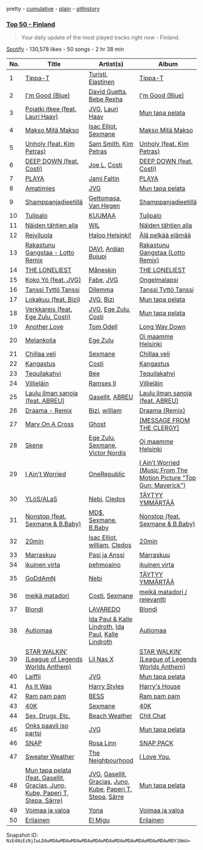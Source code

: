 pretty - [cumulative](/playlists/cumulative/37i9dQZEVXbMxcczTSoGwZ.md) - [plain](/playlists/plain/37i9dQZEVXbMxcczTSoGwZ) - [githistory](https://github.githistory.xyz/mackorone/spotify-playlist-archive/blob/main/playlists/plain/37i9dQZEVXbMxcczTSoGwZ)

### [Top 50 \- Finland](https://open.spotify.com/playlist/37i9dQZEVXbMxcczTSoGwZ)

> Your daily update of the most played tracks right now \- Finland.

[Spotify](https://open.spotify.com/user/spotify) - 130,578 likes - 50 songs - 2 hr 38 min

| No. | Title | Artist(s) | Album | Length |
|---|---|---|---|---|
| 1 | [Tippa\-T](https://open.spotify.com/track/6qverLcFcryBhJBgomIZjw) | [Turisti](https://open.spotify.com/artist/6IKJyoGeFRCRDb90U6AEzp), [Elastinen](https://open.spotify.com/artist/7DdW8Ert3Z36hb1FkaZWiI) | [Tippa\-T](https://open.spotify.com/album/4DaSkc8aIg2Kqk7vqdwoDo) | 2:16 |
| 2 | [I'm Good \(Blue\)](https://open.spotify.com/track/4uUG5RXrOk84mYEfFvj3cK) | [David Guetta](https://open.spotify.com/artist/1Cs0zKBU1kc0i8ypK3B9ai), [Bebe Rexha](https://open.spotify.com/artist/64M6ah0SkkRsnPGtGiRAbb) | [I'm Good \(Blue\)](https://open.spotify.com/album/7M842DMhYVALrXsw3ty7B3) | 2:55 |
| 3 | [Pojatki itkee \(feat\. Lauri Haav\)](https://open.spotify.com/track/398Aq5KZonfs86YxZ4X4CS) | [JVG](https://open.spotify.com/artist/55mdlQp6zN8zdyIYB9DDQj), [Lauri Haav](https://open.spotify.com/artist/4cmLVUbkth6BauCptSGKsV) | [Mun tapa pelata](https://open.spotify.com/album/27Khq95w5Gzg522w4It8TK) | 3:41 |
| 4 | [Makso Mitä Makso](https://open.spotify.com/track/2G1gCuldjtW9xcN1n1yenB) | [Isac Elliot](https://open.spotify.com/artist/3aD9K1zaLQ3G7yp9XV5E4D), [Sexmane](https://open.spotify.com/artist/2JSX0lIYekUp6F301cTHkq) | [Makso Mitä Makso](https://open.spotify.com/album/0S8l92CyIZbgGzvQL5QpbK) | 2:45 |
| 5 | [Unholy \(feat\. Kim Petras\)](https://open.spotify.com/track/3nqQXoyQOWXiESFLlDF1hG) | [Sam Smith](https://open.spotify.com/artist/2wY79sveU1sp5g7SokKOiI), [Kim Petras](https://open.spotify.com/artist/3Xt3RrJMFv5SZkCfUE8C1J) | [Unholy \(feat\. Kim Petras\)](https://open.spotify.com/album/0gX9tkL5njRax8ymWcXARi) | 2:36 |
| 6 | [DEEP DOWN \(feat\. Costi\)](https://open.spotify.com/track/2h9FYDFYIScQ4dHtsL70gn) | [Joe L](https://open.spotify.com/artist/1zNcOiKaCyEKnoHpc8QNra), [Costi](https://open.spotify.com/artist/5BTRN678gL6XT4kv3TBopQ) | [DEEP DOWN \(feat\. Costi\)](https://open.spotify.com/album/7DoCR048Uthto8y9NkYjOC) | 3:05 |
| 7 | [PLAYA](https://open.spotify.com/track/1vQoEeHAKr8OIGIMFY2yAj) | [Jami Faltin](https://open.spotify.com/artist/7CPIskNnQ0GYgQa3NkcLMf) | [PLAYA](https://open.spotify.com/album/1vqUrqyy1RaxxSDPWBohrs) | 2:08 |
| 8 | [Amatimies](https://open.spotify.com/track/0WzmYcHhfkchwvZagvItxK) | [JVG](https://open.spotify.com/artist/55mdlQp6zN8zdyIYB9DDQj) | [Mun tapa pelata](https://open.spotify.com/album/27Khq95w5Gzg522w4It8TK) | 2:01 |
| 9 | [Shamppanjadieetillä](https://open.spotify.com/track/22KSKT3mCbSiG4RT20ogxB) | [Gettomasa](https://open.spotify.com/artist/5sDIQrB2V7pRAdNM8dEc7g), [Van Hegen](https://open.spotify.com/artist/5SpJ7wupgkKXKKpMATIhe9) | [Shamppanjadieetillä](https://open.spotify.com/album/4LmcLNXzZ3atEgqWm2qg3l) | 2:34 |
| 10 | [Tulipalo](https://open.spotify.com/track/0lPrY8sXUen0bqga0BIeWa) | [KUUMAA](https://open.spotify.com/artist/3YC5DVJDjyazvB8hxJSybr) | [Tulipalo](https://open.spotify.com/album/0xWe0flvzmTrZOZ7FztHCa) | 3:03 |
| 11 | [Näiden tähtien alla](https://open.spotify.com/track/4RjP1NfFGbCF4rFY298jnA) | [WIL](https://open.spotify.com/artist/0u24i6ZS1dxwPzDPuM0qqT) | [Näiden tähtien alla](https://open.spotify.com/album/0eJFW5pm8DaRo6DuObgu4K) | 2:29 |
| 12 | [Reiviluola](https://open.spotify.com/track/1RCQAeceDgtbD7WVLWr05S) | [Haloo Helsinki!](https://open.spotify.com/artist/0JTMRuiDzOCjWuYtWMgv2s) | [Älä pelkää elämää](https://open.spotify.com/album/6CHpJofiGTiA1GjaKbqpfo) | 4:07 |
| 13 | [Rakastunu Gangstaa \- Lotto Remix](https://open.spotify.com/track/2N780yabixU5WBrkTtfwLs) | [DAVI](https://open.spotify.com/artist/6SZyjpoIRcvW29wO1u0ouV), [Ardian Bujupi](https://open.spotify.com/artist/0pOruKWwgyqSLZhn4Xovs9) | [Rakastunu Gangstaa \(Lotto Remix\)](https://open.spotify.com/album/2xMp1Kc38teRkDFYBEAblP) | 2:51 |
| 14 | [THE LONELIEST](https://open.spotify.com/track/1Ame8XTX6QHY0l0ahqUhgv) | [Måneskin](https://open.spotify.com/artist/0lAWpj5szCSwM4rUMHYmrr) | [THE LONELIEST](https://open.spotify.com/album/1DFNeS38zvoPkx9wwMEwbc) | 4:07 |
| 15 | [Koko Yö \(feat\. JVG\)](https://open.spotify.com/track/76WsnMaiOG5ky6ENnJjI0r) | [Fabe](https://open.spotify.com/artist/6xr6YWVsGo5k0sqwjgRPhS), [JVG](https://open.spotify.com/artist/55mdlQp6zN8zdyIYB9DDQj) | [Ongelmalapsi](https://open.spotify.com/album/5yWO8CAusbgc9rJf9mb1oT) | 3:27 |
| 16 | [Tanssi Tyttö Tanssi](https://open.spotify.com/track/7wAh8Hbsv4QX6AavYDcrhM) | [Dilemma](https://open.spotify.com/artist/6d2cna6ab3mL140jbRNXqV) | [Tanssi Tyttö Tanssi](https://open.spotify.com/album/3jM55qyqvGinFgzJFoLc1G) | 2:46 |
| 17 | [Lokakuu \(feat\. Bizi\)](https://open.spotify.com/track/2xFJFJqWsQbIQFGuvNv4Yn) | [JVG](https://open.spotify.com/artist/55mdlQp6zN8zdyIYB9DDQj), [Bizi](https://open.spotify.com/artist/3sMD9js59UX6gYODxbg1VV) | [Mun tapa pelata](https://open.spotify.com/album/27Khq95w5Gzg522w4It8TK) | 2:50 |
| 18 | [Verkkareis \(feat\. Ege Zulu, Costi\)](https://open.spotify.com/track/0TUJZgKUuK34LcKGJJAbKJ) | [JVG](https://open.spotify.com/artist/55mdlQp6zN8zdyIYB9DDQj), [Ege Zulu](https://open.spotify.com/artist/0PyeoSEt7RQPbjuzy3JK9O), [Costi](https://open.spotify.com/artist/5BTRN678gL6XT4kv3TBopQ) | [Mun tapa pelata](https://open.spotify.com/album/27Khq95w5Gzg522w4It8TK) | 2:44 |
| 19 | [Another Love](https://open.spotify.com/track/7jtQIBanIiJOMS6RyCx6jZ) | [Tom Odell](https://open.spotify.com/artist/2txHhyCwHjUEpJjWrEyqyX) | [Long Way Down](https://open.spotify.com/album/0KGBW1MQtC2aFPCDUdAkdJ) | 4:04 |
| 20 | [Melankolia](https://open.spotify.com/track/3DBZ0kwm8q4OeMbEfb1n9r) | [Ege Zulu](https://open.spotify.com/artist/0PyeoSEt7RQPbjuzy3JK9O) | [Oi maamme Helsinki](https://open.spotify.com/album/3oDSCPKRLQJoPY0Tf0ljlx) | 2:29 |
| 21 | [Chillaa veli](https://open.spotify.com/track/1agD3NMqnpaejVler2S9xJ) | [Sexmane](https://open.spotify.com/artist/2JSX0lIYekUp6F301cTHkq) | [Chillaa veli](https://open.spotify.com/album/7lHrsy9SvjKWr2Ca13Qv8d) | 2:51 |
| 22 | [Kangastus](https://open.spotify.com/track/5zHwltOissBAu6ZedTFFLW) | [Costi](https://open.spotify.com/artist/5BTRN678gL6XT4kv3TBopQ) | [Kangastus](https://open.spotify.com/album/5WoeDkYtOJyfQXSh4WsKje) | 2:56 |
| 23 | [Tequilakahvi](https://open.spotify.com/track/45AnFdNtMvqc6slOLCDMTy) | [Bee](https://open.spotify.com/artist/4pR2IcLEPu4KFVAmanNG1f) | [Tequilakahvi](https://open.spotify.com/album/6YoUvxtiVJRE18WLu3rG9z) | 3:29 |
| 24 | [Villieläin](https://open.spotify.com/track/0hR9rAzfwW8EuutTXdSzuF) | [Ramses II](https://open.spotify.com/artist/0PI47Yot4sf9TVpnINMnPC) | [Villieläin](https://open.spotify.com/album/2rZeRZDAChITruWkjr1ihC) | 3:38 |
| 25 | [Laulu ilman sanoja \(feat\. ABREU\)](https://open.spotify.com/track/5U6DBJXCpgbwDirAYukeHo) | [Gasellit](https://open.spotify.com/artist/1iVTfRuCrTJJ7QudNpQatF), [ABREU](https://open.spotify.com/artist/5kOwMqoAYEX24YgxEZP6K7) | [Laulu ilman sanoja \(feat\. ABREU\)](https://open.spotify.com/album/4q7oJzTJfvHHZfpflbtqiM) | 3:45 |
| 26 | [Draama \- Remix](https://open.spotify.com/track/2oo4aF7LnxR3ZFkcRcctAe) | [Bizi](https://open.spotify.com/artist/3sMD9js59UX6gYODxbg1VV), [william](https://open.spotify.com/artist/1UdLtKAD4FbM7r2XCfAWAs) | [Draama \(Remix\)](https://open.spotify.com/album/0mnDBfdnfUdNmzlRWMfG6d) | 2:48 |
| 27 | [Mary On A Cross](https://open.spotify.com/track/7wdwIaXUuzlu1grzWMFRJm) | [Ghost](https://open.spotify.com/artist/1Qp56T7n950O3EGMsSl81D) | [\[MESSAGE FROM THE CLERGY\]](https://open.spotify.com/album/1BbfbJZan9d1srv8aHavom) | 4:04 |
| 28 | [Skene](https://open.spotify.com/track/0IghJnHZCrilFytSASVTri) | [Ege Zulu](https://open.spotify.com/artist/0PyeoSEt7RQPbjuzy3JK9O), [Sexmane](https://open.spotify.com/artist/2JSX0lIYekUp6F301cTHkq), [Victor Nordis](https://open.spotify.com/artist/1DAgitxRlJMroOghdSraJp) | [Oi maamme Helsinki](https://open.spotify.com/album/3oDSCPKRLQJoPY0Tf0ljlx) | 3:10 |
| 29 | [I Ain't Worried](https://open.spotify.com/track/4h9wh7iOZ0GGn8QVp4RAOB) | [OneRepublic](https://open.spotify.com/artist/5Pwc4xIPtQLFEnJriah9YJ) | [I Ain’t Worried \(Music From The Motion Picture "Top Gun: Maverick"\)](https://open.spotify.com/album/04PEOM6kIEeq9lRp1asNP2) | 2:28 |
| 30 | [YLöS/ALaS](https://open.spotify.com/track/3GTCMFwGsJfvhd9To8TSS3) | [Nebi](https://open.spotify.com/artist/0GFEJvcMqGLuhOUUZJavP4), [Cledos](https://open.spotify.com/artist/0xbbe6a1x6g5eGBQfzjWSe) | [TÄYTYY YMMÄRTÄÄ](https://open.spotify.com/album/0z7fO2qk3chpSwcktMZ1Ba) | 3:36 |
| 31 | [Nonstop \(feat\. Sexmane & B.Baby\)](https://open.spotify.com/track/0nRssz1xxPRC6B22k5lG06) | [MD$](https://open.spotify.com/artist/0bYIAEOrNahTLQkecy5944), [Sexmane](https://open.spotify.com/artist/2JSX0lIYekUp6F301cTHkq), [B.Baby](https://open.spotify.com/artist/0uuwZ3aC3dhl9e7J66Ag13) | [Nonstop \(feat\. Sexmane & B.Baby\)](https://open.spotify.com/album/1whyLxdmgza9nO22aEsW93) | 2:59 |
| 32 | [20min](https://open.spotify.com/track/2u4aD9hjuT1UHDsmHVEOjr) | [Isac Elliot](https://open.spotify.com/artist/3aD9K1zaLQ3G7yp9XV5E4D), [william](https://open.spotify.com/artist/1UdLtKAD4FbM7r2XCfAWAs), [Cledos](https://open.spotify.com/artist/0xbbe6a1x6g5eGBQfzjWSe) | [20min](https://open.spotify.com/album/0M2eY9R5eYfhyaYhrAfzh3) | 3:24 |
| 33 | [Marraskuu](https://open.spotify.com/track/3qqBE3c05JjCiwOHcAg5h0) | [Pasi ja Anssi](https://open.spotify.com/artist/5Ptz1xkszwS7JBksmx8gMt) | [Marraskuu](https://open.spotify.com/album/2jDHG2Y693UdcCQB5dZN0p) | 2:47 |
| 34 | [ikuinen virta](https://open.spotify.com/track/2f3M4kFTnPCncJSjN515fO) | [pehmoaino](https://open.spotify.com/artist/4Qk8DhjJRW0Dwd039aVOfr) | [ikuinen virta](https://open.spotify.com/album/6sYDiYfme9RnOAIzQ5r6bA) | 3:34 |
| 35 | [GoDdAmN](https://open.spotify.com/track/27KdLYj7Alpe6y3UxC87ga) | [Nebi](https://open.spotify.com/artist/0GFEJvcMqGLuhOUUZJavP4) | [TÄYTYY YMMÄRTÄÄ](https://open.spotify.com/album/0z7fO2qk3chpSwcktMZ1Ba) | 3:53 |
| 36 | [meikä matadori](https://open.spotify.com/track/2QNcMX51ubQSyLcNPly7Xa) | [Costi](https://open.spotify.com/artist/5BTRN678gL6XT4kv3TBopQ), [Sexmane](https://open.spotify.com/artist/2JSX0lIYekUp6F301cTHkq) | [meikä matadori / relevantti](https://open.spotify.com/album/7t89lzNCLOSgKOSpBYMhCD) | 3:05 |
| 37 | [Blondi](https://open.spotify.com/track/1bDGyHQ0GC8zg8nIpEIhG0) | [LAVAREDO](https://open.spotify.com/artist/216ONfeqa8BHCqowYhDgWD) | [Blondi](https://open.spotify.com/album/0nRlvRR8PiArrQzoTA4mkH) | 2:32 |
| 38 | [Autiomaa](https://open.spotify.com/track/1jRjMpN31x4yCkQqKSRErC) | [Ida Paul & Kalle Lindroth](https://open.spotify.com/artist/1pbX4qbCZOyiRA0ih5jGfX), [Ida Paul](https://open.spotify.com/artist/69pjn3Oxt0azUYEw9NE4S0), [Kalle Lindroth](https://open.spotify.com/artist/49PPHx2WvBFfsk6RKE0lCi) | [Autiomaa](https://open.spotify.com/album/1X6GmmGfe8DRDjaFhF8ndP) | 3:06 |
| 39 | [STAR WALKIN' \(League of Legends Worlds Anthem\)](https://open.spotify.com/track/38T0tPVZHcPZyhtOcCP7pF) | [Lil Nas X](https://open.spotify.com/artist/7jVv8c5Fj3E9VhNjxT4snq) | [STAR WALKIN' \(League of Legends Worlds Anthem\)](https://open.spotify.com/album/0aIy6J8M9yHTnjtRu81Nr9) | 3:30 |
| 40 | [Laiffii](https://open.spotify.com/track/7fQRZtAla6g2k57LTizQkI) | [JVG](https://open.spotify.com/artist/55mdlQp6zN8zdyIYB9DDQj) | [Mun tapa pelata](https://open.spotify.com/album/27Khq95w5Gzg522w4It8TK) | 3:19 |
| 41 | [As It Was](https://open.spotify.com/track/4Dvkj6JhhA12EX05fT7y2e) | [Harry Styles](https://open.spotify.com/artist/6KImCVD70vtIoJWnq6nGn3) | [Harry's House](https://open.spotify.com/album/5r36AJ6VOJtp00oxSkBZ5h) | 2:47 |
| 42 | [Ram pam pam](https://open.spotify.com/track/55qPuI6NekVyNPM6kh5DN4) | [BESS](https://open.spotify.com/artist/63RF3q8ejWJup6nAPb3KLw) | [Ram pam pam](https://open.spotify.com/album/6wKDISYcXTFk9y54P06rGz) | 2:59 |
| 43 | [40K](https://open.spotify.com/track/48GrbwydcMUFPfKrSeq6K0) | [Sexmane](https://open.spotify.com/artist/2JSX0lIYekUp6F301cTHkq) | [40K](https://open.spotify.com/album/23snaZbhW9jzET6wWtiEPk) | 2:34 |
| 44 | [Sex, Drugs, Etc.](https://open.spotify.com/track/7DbdUf8aHSYoliSjO6LZv6) | [Beach Weather](https://open.spotify.com/artist/7I3bkknknQkIiatWiupQgD) | [Chit Chat](https://open.spotify.com/album/1xz1n7gyY02veDxH50SQHQ) | 3:16 |
| 45 | [Onks paavil iso partsi](https://open.spotify.com/track/32m2wfk7JupCtMz8pxYt9F) | [JVG](https://open.spotify.com/artist/55mdlQp6zN8zdyIYB9DDQj) | [Mun tapa pelata](https://open.spotify.com/album/27Khq95w5Gzg522w4It8TK) | 3:52 |
| 46 | [SNAP](https://open.spotify.com/track/6zJejIfVYLgjud3lTk4DLB) | [Rosa Linn](https://open.spotify.com/artist/46xBNx0j6cwY6sD9LgMTm1) | [SNAP PACK](https://open.spotify.com/album/2nzuzJvr3yowqbPaYjEYof) | 2:59 |
| 47 | [Sweater Weather](https://open.spotify.com/track/2QjOHCTQ1Jl3zawyYOpxh6) | [The Neighbourhood](https://open.spotify.com/artist/77SW9BnxLY8rJ0RciFqkHh) | [I Love You.](https://open.spotify.com/album/4xkM0BwLM9H2IUcbYzpcBI) | 4:00 |
| 48 | [Mun tapa pelata \(feat\. Gasellit, Gracias, Juno, Kube, Paperi T, Stepa, Särre\)](https://open.spotify.com/track/3h0C9Zl217U2NP0ctQsvMl) | [JVG](https://open.spotify.com/artist/55mdlQp6zN8zdyIYB9DDQj), [Gasellit](https://open.spotify.com/artist/1iVTfRuCrTJJ7QudNpQatF), [Gracias](https://open.spotify.com/artist/2GRNS6DnefxBzYSZXDc6ij), [Juno](https://open.spotify.com/artist/5iFuIxdmHNEiGJaR49TLL9), [Kube](https://open.spotify.com/artist/56fNXc6wRoO6rkxs0mNtL4), [Paperi T](https://open.spotify.com/artist/3rOOythoKLiiyXJYh3XIMu), [Stepa](https://open.spotify.com/artist/6jx8pM3d8dxQJbN63T1Ehu), [Särre](https://open.spotify.com/artist/7jxDHM0eMYkiSXHc5tPqSr) | [Mun tapa pelata](https://open.spotify.com/album/27Khq95w5Gzg522w4It8TK) | 5:31 |
| 49 | [Voimaa ja valoa](https://open.spotify.com/track/3F2Sm1D7m7uz1i0Ytrh19c) | [Yona](https://open.spotify.com/artist/5BkXsfNLBm4G7L82WEBCfv) | [Voimaa ja valoa](https://open.spotify.com/album/1WG52PCOfL4CAElMB8z8oP) | 3:37 |
| 50 | [Erilainen](https://open.spotify.com/track/5e7XVJJcGbecTB9N4asFsu) | [El Migu](https://open.spotify.com/artist/52e3RF8S2V0QuVf3X1MNGq) | [Erilainen](https://open.spotify.com/album/1RIcEkwfnfX86PFfxMEeuZ) | 2:46 |

Snapshot ID: `NzE4NzEzNjIwLDAwMDAwMDAwMDAwMDAwMDAwMDAwMDAwMDAwMDAwMDAwMDAwMDY1NmU=`
